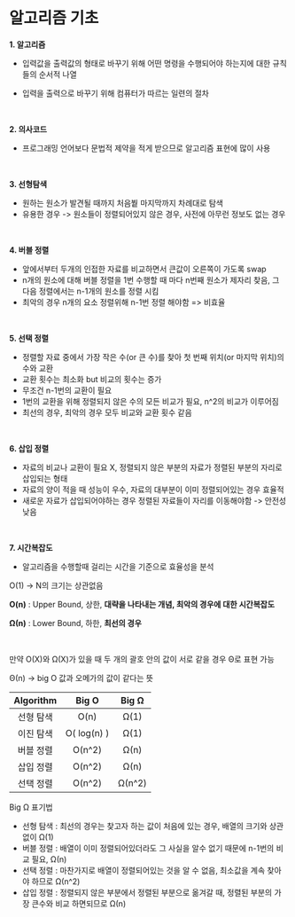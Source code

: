 # 알고리즘 기초

**1. 알고리즘**

- 입력값을 출력값의 형태로 바꾸기 위해 어떤 명령을 수행되어야 하는지에 대한 규칙들의 순서적 나열

- 입력을 출력으로 바꾸기 위해 컴퓨터가 따르는 일련의 절차

  <br>


**2. 의사코드** 

- 프로그래밍 언어보다 문법적 제약을 적게 받으므로 알고리즘 표현에 많이 사용


<br>

**3. 선형탐색**

- 원하는 원소가 발견될 때까지 처음붵 마지막까지 차례대로 탐색
- 유용한 경우 -> 원소들이 정렬되어있지 않은 경우, 사전에 아무런 정보도 없는 경우


<br>

**4. 버블 정렬**

- 앞에서부터 두개의 인접한 자료를 비교하면서 큰값이 오른쪽이 가도록 swap
- n개의 원소에 대해 버블 정렬을 1번 수행할 때 마다 n번째 원소가 제자리 찾음, 그 다음 정렬에서는 n-1개의 원소를 정렬 시킴
- 최악의 경우 n개의 요소 정렬위해 n-1번 정렬 해야함 => 비효율


<br>

**5. 선택 정렬**

- 정렬할 자료 중에서 가장 작은 수(or 큰 수)를 찾아 첫 번째 위치(or 마지막 위치)의 수와 교환
- 교환 횟수는 최소화 but 비교의 횟수는 증가
- 무조건 n-1번의 교환이 필요
- 1번의 교환을 위해 정렬되지 않은 수의 모든 비교가 필요,  n^2의 비교가 이루어짐 
- 최선의 경우, 최악의 경우 모두 비교와 교환 횟수 같음


<br>

**6. 삽입 정렬**

- 자료의 비교나 교환이 필요 X,  정렬되지 않은 부분의 자료가 정렬된 부분의 자리로 삽입되는 형태 
- 자료의 양이 적을 때 성능이 우수, 자료의 대부분이 이미 정렬되어있는 경우 효율적 
- 새로운 자료가 삽입되어야하는 경우 정렬된 자료들이 자리를 이동해야함 -> 안전성 낮음

<br>

**7. 시간복잡도**

- 알고리즘을 수행할때 걸리는 시간을 기준으로 효율성을 분석

O(1) -> N의 크기는 상관없음

**O(n)** : Upper Bound, 상한, **대략을 나타내는 개념, 최악의 경우에 대한 시간복잡도**

**Ω(n)** : Lower Bound, 하한, **최선의 경우**

<br>

만약 O(X)와 Ω(X)가 있을 때 두 개의 괄호 안의 값이 서로 같을 경우 Θ로 표현 가능

Θ(n)  -> big O 값과 오메가의 값이 같다는 뜻

| Algorithm |    Big O    | Big Ω  |
| :-------: | :---------: | :----: |
| 선형 탐색 |    O(n)     |  Ω(1)  |
| 이진 탐색 | O( log(n) ) |  Ω(1)  |
| 버블 정렬 |   O(n^2)    |  Ω(n)  |
| 삽입 정렬 |   O(n^2)    |  Ω(n)  |
| 선택 정렬 |   O(n^2)    | Ω(n^2) |

Big Ω 표기법 

- 선형 탐색 : 최선의 경우는 찾고자 하는 값이 처음에 있는 경우, 배열의 크기와 상관없이 Ω(1)
- 버블 정렬 :  배열이 이미 정렬되어있더라도 그 사실을 알수 없기 때문에 n-1번의 비교 필요, Ω(n)
- 선택 정렬 : 마찬가지로 배열이 정렬되어있는 것을 알 수 없음, 최소값을 계속 찾아야 하므로 Ω(n^2)
- 삽입 정렬 : 정렬되지 않은 부분에서 정렬된 부분으로 옮겨갈 때, 정렬된 부분의 가장 큰수와 비교 하면되므로 Ω(n)